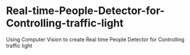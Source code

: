 # Real-time-People-Detector-for-Controlling-traffic-light
Using Computer Vision to create Real time People Detector for Controlling traffic light
